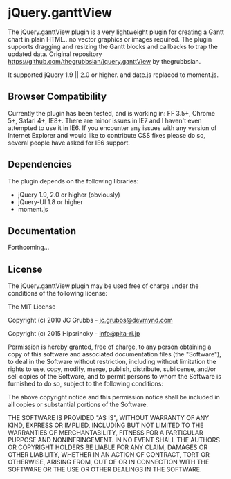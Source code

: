 jQuery.ganttView
================

The jQuery.ganttView plugin is a very lightweight plugin for creating a Gantt chart in plain HTML...no vector graphics or images required.  The plugin supports dragging and resizing the Gantt blocks and callbacks to trap the updated data.
Original repository https://github.com/thegrubbsian/jquery.ganttView by thegrubbsian.

It supported jQuery 1.9 || 2.0 or higher. and date.js replaced to moment.js.

Browser Compatibility
---------------------
Currently the plugin has been tested, and is working in: FF 3.5+, Chrome 5+, Safari 4+, IE8+.  There are minor issues in IE7 and I haven't even attempted to use it in IE6.  If you encounter any issues with any version of Internet Explorer and would like to contribute CSS fixes please do so, several people have asked for IE6 support.


Dependencies
------------
The plugin depends on the following libraries:

- jQuery 1.9, 2.0 or higher (obviously)
- jQuery-UI 1.8 or higher
- moment.js


Documentation
-------------
Forthcoming...


License
-------
The jQuery.ganttView plugin may be used free of charge under the conditions 
of the following license:

The MIT License

Copyright (c) 2010 JC Grubbs - jc.grubbs@devmynd.com

Copyright (c) 2015 Hipsrinoky - info@pita-ri.jp

Permission is hereby granted, free of charge, to any person obtaining a copy
of this software and associated documentation files (the "Software"), to deal
in the Software without restriction, including without limitation the rights
to use, copy, modify, merge, publish, distribute, sublicense, and/or sell
copies of the Software, and to permit persons to whom the Software is
furnished to do so, subject to the following conditions:

The above copyright notice and this permission notice shall be included in
all copies or substantial portions of the Software.

THE SOFTWARE IS PROVIDED "AS IS", WITHOUT WARRANTY OF ANY KIND, EXPRESS OR
IMPLIED, INCLUDING BUT NOT LIMITED TO THE WARRANTIES OF MERCHANTABILITY,
FITNESS FOR A PARTICULAR PURPOSE AND NONINFRINGEMENT. IN NO EVENT SHALL THE
AUTHORS OR COPYRIGHT HOLDERS BE LIABLE FOR ANY CLAIM, DAMAGES OR OTHER
LIABILITY, WHETHER IN AN ACTION OF CONTRACT, TORT OR OTHERWISE, ARISING FROM,
OUT OF OR IN CONNECTION WITH THE SOFTWARE OR THE USE OR OTHER DEALINGS IN
THE SOFTWARE.
